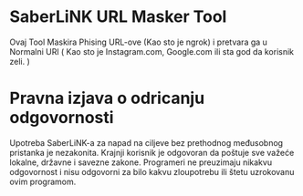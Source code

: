 # SaberLiNK URL Masker Tool
Ovaj Tool Maskira Phising URL-ove (Kao sto je ngrok) i pretvara ga u Normalni URl ( Kao sto je Instagram.com, Google.com ili sta god da korisnik zeli. )
# Pravna izjava o odricanju odgovornosti
Upotreba SaberLiNK-a za napad na ciljeve bez prethodnog međusobnog pristanka je nezakonita. Krajnji korisnik je odgovoran da poštuje sve važeće lokalne, državne i savezne zakone. Programeri ne preuzimaju nikakvu odgovornost i nisu odgovorni za bilo kakvu zloupotrebu ili štetu uzrokovanu ovim programom. 
